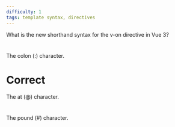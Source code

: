 ```yaml
---
difficulty: 1
tags: template syntax, directives
---
```


What is the new shorthand syntax for the v-on directive in Vue 3?

#

The colon (:) character.

# Correct

The at (@) character.

#

The pound (#) character.
